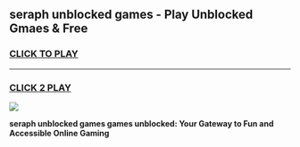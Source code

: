 
## seraph unblocked games - Play Unblocked Gmaes & Free
<h3>
<a href="https://news.freeplayer.one?title=seraph_unblocked_games&ref=23F">CLICK TO PLAY</a></h3>
<hr>

<h3>
<a href="https://news.freeplayer.one?title=seraph_unblocked_games&ref=23F">CLICK 2 PLAY</a>
  
</h3>

<a href="https://news.freeplayer.one?title=seraph_unblocked_games&ref=23F/"><img src="https://clearcache.store/games.png"></a>


**seraph unblocked games games unblocked: Your Gateway to Fun and Accessible Online Gaming**
